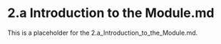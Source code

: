 # 2.a Introduction to the Module.md

This is a placeholder for the 2.a_Introduction_to_the_Module.md.